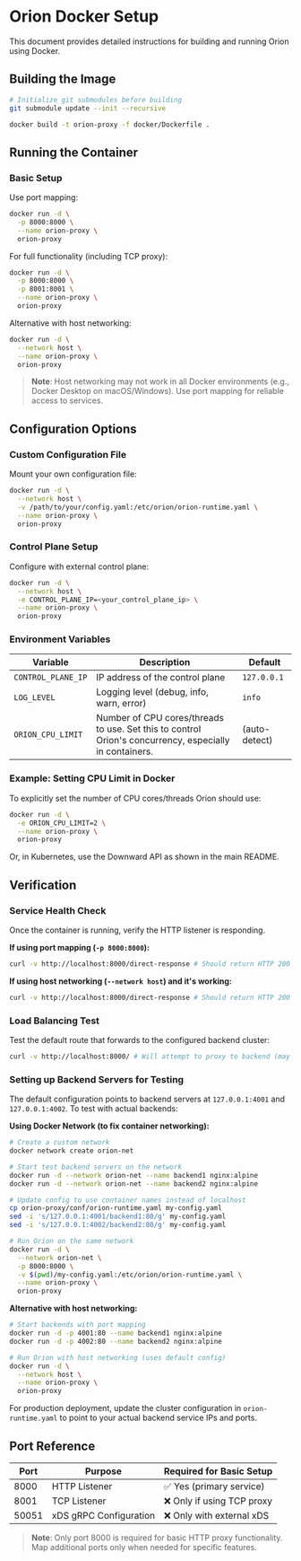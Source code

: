 # Orion Docker Setup

This document provides detailed instructions for building and running Orion using Docker.

## Building the Image

```bash
# Initialize git submodules before building
git submodule update --init --recursive

docker build -t orion-proxy -f docker/Dockerfile .
```

## Running the Container

### Basic Setup

Use port mapping:

```bash
docker run -d \
  -p 8000:8000 \
  --name orion-proxy \
  orion-proxy
```

For full functionality (including TCP proxy):

```bash
docker run -d \
  -p 8000:8000 \
  -p 8001:8001 \
  --name orion-proxy \
  orion-proxy
```

Alternative with host networking:

```bash
docker run -d \
  --network host \
  --name orion-proxy \
  orion-proxy
```

> **Note**: Host networking may not work in all Docker environments (e.g., Docker Desktop on macOS/Windows). Use port mapping for reliable access to services.

## Configuration Options

### Custom Configuration File

Mount your own configuration file:

```bash
docker run -d \
  --network host \
  -v /path/to/your/config.yaml:/etc/orion/orion-runtime.yaml \
  --name orion-proxy \
  orion-proxy
```

### Control Plane Setup

Configure with external control plane:

```bash
docker run -d \
  --network host \
  -e CONTROL_PLANE_IP=<your_control_plane_ip> \
  --name orion-proxy \
  orion-proxy
```

### Environment Variables

| Variable           | Description                              | Default     |
| ------------------ | ---------------------------------------- | ----------- |
| `CONTROL_PLANE_IP` | IP address of the control plane          | `127.0.0.1` |
| `LOG_LEVEL`        | Logging level (debug, info, warn, error) | `info`      |
| `ORION_CPU_LIMIT`  | Number of CPU cores/threads to use. Set this to control Orion's concurrency, especially in containers. | (auto-detect) |
### Example: Setting CPU Limit in Docker

To explicitly set the number of CPU cores/threads Orion should use:

```bash
docker run -d \
  -e ORION_CPU_LIMIT=2 \
  --name orion-proxy \
  orion-proxy
```

Or, in Kubernetes, use the Downward API as shown in the main README.

## Verification

### Service Health Check
Once the container is running, verify the HTTP listener is responding.

**If using port mapping (`-p 8000:8000`):**
```bash
curl -v http://localhost:8000/direct-response # Should return HTTP 200 with "meow! 🐱"
```

**If using host networking (`--network host`) and it's working:**
```bash
curl -v http://localhost:8000/direct-response # Should return HTTP 200 with "meow! 🐱"
```

### Load Balancing Test
Test the default route that forwards to the configured backend cluster:

```bash
curl -v http://localhost:8000/ # Will attempt to proxy to backend (may timeout if backends aren't running)
```

### Setting up Backend Servers for Testing

The default configuration points to backend servers at `127.0.0.1:4001` and `127.0.0.1:4002`. To test with actual backends:

**Using Docker Network (to fix container networking):**

```bash
# Create a custom network
docker network create orion-net

# Start test backend servers on the network
docker run -d --network orion-net --name backend1 nginx:alpine
docker run -d --network orion-net --name backend2 nginx:alpine

# Update config to use container names instead of localhost
cp orion-proxy/conf/orion-runtime.yaml my-config.yaml
sed -i 's/127.0.0.1:4001/backend1:80/g' my-config.yaml
sed -i 's/127.0.0.1:4002/backend2:80/g' my-config.yaml

# Run Orion on the same network
docker run -d \
  --network orion-net \
  -p 8000:8000 \
  -v $(pwd)/my-config.yaml:/etc/orion/orion-runtime.yaml \
  --name orion-proxy \
  orion-proxy
```

**Alternative with host networking:**

```bash
# Start backends with port mapping
docker run -d -p 4001:80 --name backend1 nginx:alpine
docker run -d -p 4002:80 --name backend2 nginx:alpine

# Run Orion with host networking (uses default config)
docker run -d \
  --network host \
  --name orion-proxy \
  orion-proxy
```

For production deployment, update the cluster configuration in `orion-runtime.yaml` to point to your actual backend service IPs and ports.

## Port Reference

| Port  | Purpose                | Required for Basic Setup  |
| ----- | ---------------------- | ------------------------- |
| 8000  | HTTP Listener          | ✅ Yes (primary service)   |
| 8001  | TCP Listener           | ❌ Only if using TCP proxy |
| 50051 | xDS gRPC Configuration | ❌ Only with external xDS  |

> **Note**: Only port 8000 is required for basic HTTP proxy functionality. Map additional ports only when needed for specific features.
